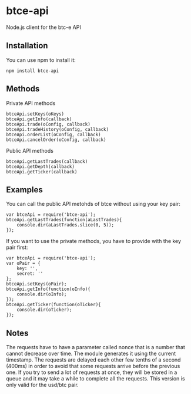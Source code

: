 btce-api
========

Node.js client for the btc-e API

## Installation

You can use npm to install it:

```
npm install btce-api
```

## Methods
Private API methods
```
btceApi.setKeys(oKeys)
btceApi.getInfo(callback)
btceApi.trade(oConfig, callback)
btceApi.tradeHistory(oConfig, callback)
btceApi.orderList(oConfig, callback)
btceApi.cancelOrder(oConfig, callback)
```
Public API methods
```
btceApi.getLastTrades(callback)
btceApi.getDepth(callback)
btceApi.getTicker(callback)
```

## Examples

You can call the public API metohds of btce without using your key pair:

```
var btceApi = require('btce-api');
btceApi.getLastTrades(function(aLastTrades){
	console.dir(aLastTrades.slice(0, 5));
});
```

If you want to use the private methods, you have to provide with the key pair first:

```
var btceApi = require('btce-api');
var oPair = {
	key: '',
	secret: ''
};
btceApi.setKeys(oPair);
btceApi.getInfo(function(oInfo){
	console.dir(oInfo);
});
btceApi.getTicker(function(oTicker){
	console.dir(oTicker);
});
```

## Notes

The requests have to have a parameter called nonce that is a number that cannot decrease over time. The module generates it using the current timestamp. The requests are delayed each other few tenths of a second (400ms) in order to avoid that some requests arrive before the previous one.
If you try to send a lot of requests at once, they will be stored in a queue and it may take a while to complete all the requests.
This version is only valid for the usd/btc pair.
